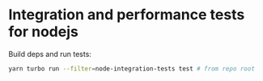 # Integration and performance tests for nodejs

Build deps and run tests:
```sh
yarn turbo run --filter=node-integration-tests test # from repo root
```
